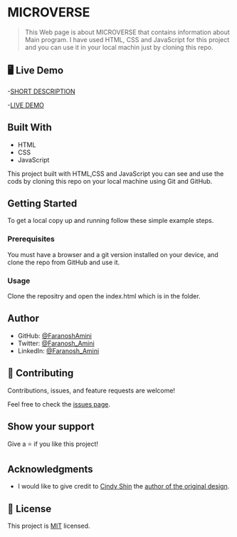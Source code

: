 # MICROVERSE

> This  Web page is  about MICROVERSE that contains information about Main program. I have used HTML, CSS and JavaScript for this project and you can use it in your local machin just by cloning this repo.


## 🖥️ Live Demo

-[SHORT DESCRIPTION](https://www.loom.com/share/1f1534db165e41c4bbc3bf05fb467947//)

-[LIVE DEMO](https://faranoshamini.github.io/First-Capstone-Project/) 

## Built With

- HTML
- CSS
- JavaScript

This project built with HTML,CSS and JavaScript you can see and use the cods by cloning this repo on your local machine using Git and GitHub.

## Getting Started

To get a local copy up and running follow these simple example steps.

### Prerequisites

You must have a browser and a git version installed on your device, and clone the repo from GitHub and use it.

### Usage

Clone the repositry and open the index.html which is in the folder.

## Author

- GitHub: [@FaranoshAmini](https://github.com/FaranoshAmini)
- Twitter: [@Faranosh_Amini](https://twitter.com/Faranosh_Amini) 
- LinkedIn: [@Faranosh_Amini](https://www.linkedin.com/in/faranosh-amini-9b925b23a/)


## 🤝 Contributing

Contributions, issues, and feature requests are welcome!

Feel free to check the [issues page](../../issues/).

## Show your support

Give a ⭐️ if you like this project!

## Acknowledgments

- I would like to give credit to [Cindy Shin](https://www.behance.net/adagio07) the [author of the original design](https://www.behance.net/gallery/29845175/CC-Global-Summit-2015).

## 📝 License

This project is [MIT](./MIT.md) licensed.

